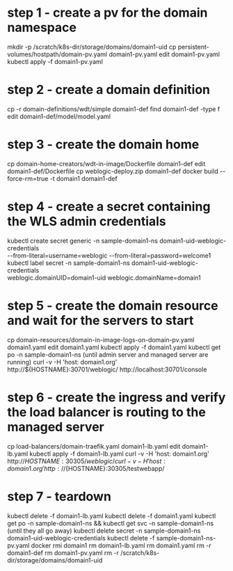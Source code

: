 # step 1 - create a pv for the domain namespace
mkdir -p /scratch/k8s-dir/storage/domains/domain1-uid
cp persistent-volumes/hostpath/domain-pv.yaml domain1-pv.yaml
edit domain1-pv.yaml
kubectl apply -f domain1-pv.yaml

# step 2 - create a domain definition
cp -r domain-definitions/wdt/simple domain1-def
find domain1-def -type f
edit domain1-def/model/model.yaml

# step 3 - create the domain home
cp domain-home-creators/wdt-in-image/Dockerfile domain1-def
edit domain1-def/Dockerfile
cp weblogic-deploy.zip domain1-def
docker build --force-rm=true -t domain1 domain1-def

# step 4 - create a secret containing the WLS admin credentials
kubectl create secret generic -n sample-domain1-ns domain1-uid-weblogic-credentials \
  --from-literal=username=weblogic --from-literal=password=welcome1
kubectl label secret -n sample-domain1-ns domain1-uid-weblogic-credentials \
  weblogic.domainUID=domain1-uid weblogic.domainName=domain1

# step 5 - create the domain resource and wait for the servers to start
cp domain-resources/domain-in-image-logs-on-domain-pv.yaml domain1.yaml
edit domain1.yaml
kubectl apply -f domain1.yaml
kubectl get po -n sample-domain1-ns
  (until admin server and managed server are running)
curl -v -H 'host: domain1.org' http://${HOSTNAME}:30701/weblogic/
http://localhost:30701/console

# step 6 - create the ingress and verify the load balancer is routing to the managed server
cp load-balancers/domain-traefik.yaml domain1-lb.yaml
edit domain1-lb.yaml
kubectl apply -f domain1-lb.yaml
curl -v -H 'host: domain1.org' http://${HOSTNAME}:30305/weblogic/
curl -v -H 'host: domain1.org' http://${HOSTNAME}:30305/testwebapp/

# step 7 - teardown
kubectl delete -f domain1-lb.yaml
kubectl delete -f domain1.yaml
kubectl get po -n sample-domain1-ns && kubectl get svc -n sample-domain1-ns
  (until they all go away)
kubectl delete secret -n sample-domain1-ns domain1-uid-weblogic-credentials
kubectl delete -f sample-domain1-ns-pv.yaml
docker rmi domain1
rm domain1-lb.yaml
rm domain1.yaml
rm -r domain1-def
rm domain1-pv.yaml
rm -r /scratch/k8s-dir/storage/domains/domain1-uid

